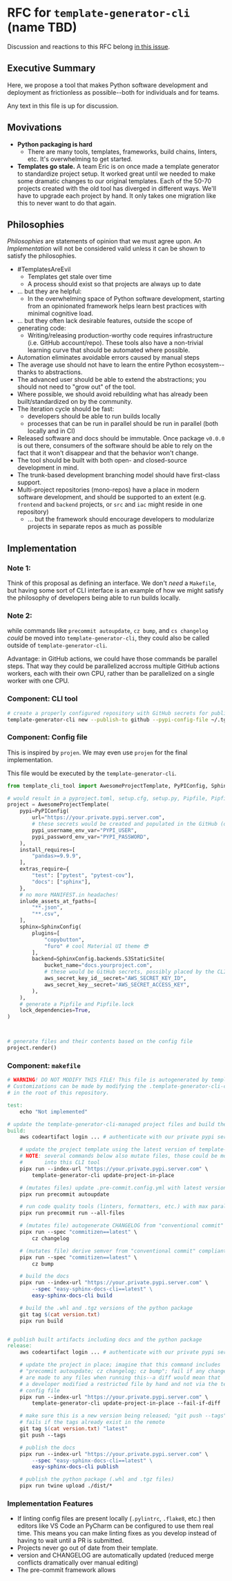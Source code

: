 # RFC for `template-generator-cli` (name TBD)

Discussion and reactions to this RFC belong [in this issue](https://github.com/phitoduck/project-generator-cli-poc/issues/1).

## Executive Summary

Here, we propose a tool that makes Python software development and deployment as frictionless as possible--both for individuals and for teams.

Any text in this file is up for discussion.

## Movivations

- **Python packaging is hard**
  - There are many tools, templates, frameworks, build chains, linters, etc. It's overwhelming to get started.
- **Templates go stale.** A team Eric is on once made a template generator to standardize project setup. It worked great until we needed to make
  some dramatic changes to our original templates. Each of the 50-70 projects created with the old tool has diverged
  in different ways. We'll have to upgrade each project by hand. It only takes one migration like this to never want to do that again.

## Philosophies

*Philosophies* are statements of opinion that we must agree upon. An *Implementation* will not be considered
valid unless it can be shown to satisfy the philosophies.

- #TemplatesAreEvil 
    - Templates get stale over time
    - A process should exist so that projects are always up to date
- ... but they are helpful:
    - In the overwhelming space of Python software development, starting from an opinionated framework helps learn best practices with minimal cognitive load.
- ... but they often lack desirable features, outside the scope of generating code:
    - Writing/releasing production-worthy code requires infrastructure (i.e. GitHub account/repo). These
    tools also have a non-trivial learning curve that should be automated where possible.
- Automation eliminates avoidable errors caused by manual steps
- The average use should not have to learn the entire Python ecosystem--thanks to abstractions.
- The advanced user should be able to extend the abstractions; you should not need to "grow out" of the tool.
- Where possible, we should avoid rebuilding what has already been built/standardized on by the community.
- The iteration cycle should be fast:
    - developers should be able to run builds locally
    - processes that can be run in parallel should be run in parallel (both locally and in CI)
- Released software and docs should be immutable. Once package `v0.0.0` is out there,
  consumers of the software should be able to rely on the fact that it won't disappear and that the behavior
  won't change.
- The tool should be built with both open- and closed-source development in mind.
- The trunk-based development branching model should have first-class support.
- Multi-project repositories (mono-repos) have a place in modern software development, and should be supported to an extent (e.g. `frontend` and `backend` projects, or `src` and `iac` might reside in one repository)
    - ... but the framework should encourage developers to modularize projects in separate repos as much as possible

## Implementation

### Note 1:

Think of this proposal as defining an interface. We don't *need* a `Makefile`, but having
some sort of CLI interface is an example of how we might satisfy the philosophy of 
developers being able to run builds locally.

### Note 2:

while commands like `precommit autoupdate`, `cz bump`, and `cs changelog` *could* be moved
into `template-generator-cli`, they could also be called outside of `template-generator-cli`. 

Advantage: in GitHub actions,
we could have those commands be parallel steps. That way they could be parallelized accross multiple
GitHub actions workers, each with their own CPU, rather than be parallelized on a single worker
with one CPU. 

### Component: CLI tool

```bash
# create a properly configured repository with GitHub secrets for publishing to PyPI
template-generator-cli new --publish-to github --pypi-config-file ~/.tg/credentials
```

### Component: Config file

This is inspired by `projen`. We may even use `projen` for the final implementation.

This file would be executed by the ``template-generator-cli``.

```python
from template_cli_tool import AwesomeProjectTemplate, PyPIConfig, SphinxConfig

# would result in a pyproject.toml, setup.cfg, setup.py, Pipfile, Pipfile.lock, makefile, .github/ folder, etc.
project = AwesomeProjectTemplate(
    pypi=PyPIConfig(
        url="https://your.private.pypi.server.com",
        # these secrets would be created and populated in the GitHub (or Bitbucket, etc.) repo
        pypi_username_env_var="PYPI_USER",
        pypi_password_env_var="PYPI_PASSWORD",
    ),
    install_requires=[
        "pandas>=9.9.9",
    ],
    extras_require={
        "test": ["pytest", "pytest-cov"],
        "docs": ["sphinx"],
    },
    # no more MANIFEST.in headaches!
    inlude_assets_at_fpaths=[
        "**.json",
        "**.csv",
    ],
    sphinx=SphinxConfig(
        plugins=[
            "copybutton",
            "furo" # cool Material UI theme 😎
        ],
        backend=SphinxConfig.backends.S3StaticSite(
            bucket_name="docs.yourproject.com",
            # these would be GitHub secrets, possibly placed by the CLI if you give it your aws credentials file
            aws_secret_key_id__secret="AWS_SECRET_KEY_ID",
            aws_secret_key__secret="AWS_SECRET_ACCESS_KEY",
        ),
    ),
    # generate a Pipfile and Pipfile.lock
    lock_dependencies=True,
)



# generate files and their contents based on the config file
project.render()
```

### Component: `makefile`

```makefile
# WARNING! DO NOT MODIFY THIS FILE! This file is autogenerated by template-generator-cli. 
# Customizations can be made by modifying the .template-generator-cli-config.py file 
# in the root of this repository.

test:
    echo "Not implemented"

# update the template-generator-cli-managed project files and build the project for distribution
build:
    aws codeartifact login ... # authenticate with our private pypi server

    # update the project template using the latest version of template-generator-cli
    # NOTE: several commands below also mutate files, those could be moved
    #       into this CLI tool
    pipx run --index-url "https://your.private.pypi.server.com" \
        template-generator-cli update-project-in-place

    # (mutates files) update .pre-commit.config.yml with latest versions of code quality tools
    pipx run precommit autoupdate

    # run code quality tools (linters, formatters, etc.) with max parallelism
    pipx run precommit run --all-files

    # (mutates file) autogenerate CHANGELOG from "conventional commit" compliant commit messages
    pipx run --spec "commitizen==latest" \
        cz changelog

    # (mutates file) derive semver from "conventional commit" compliant commit messages and bump version.txt 
    pipx run --spec "commitizen==latest" \
        cz bump

    # build the docs
    pipx run --index-url "https://your.private.pypi.server.com" \
        --spec "easy-sphinx-docs-cli==latest" \
        easy-sphinx-docs-cli build

    # build the .whl and .tgz versions of the python package
    git tag $(cat version.txt)
    pipx run build


# publish built artifacts including docs and the python package
release:
    aws codeartifact login ... # authenticate with our private pypi server

    # update the project in place; imagine that this command includes
    # "precommit autoupdate; cz changelog; cz bump"; fail if any changes
    # are made to any files when running this--a diff would mean that
    # a developer modified a restricted file by hand and not via the template-generator-cli
    # config file
    pipx run --index-url "https://your.private.pypi.server.com" \
        template-generator-cli update-project-in-place --fail-if-diff

    # make sure this is a new version being released; "git push --tags"
    # fails if the tags already exist in the remote
    git tag $(cat version.txt) "latest"
    git push --tags

    # publish the docs
    pipx run --index-url "https://your.private.pypi.server.com" \
        --spec "easy-sphinx-docs-cli==latest" \
        easy-sphinx-docs-cli publish

    # publish the python package (.whl and .tgz files)
    pipx run twine upload ./dist/*
```


### Implementation Features

- If linting config files are present locally (`.pylintrc`, `.flake8`, etc.) then
  editors like VS Code an PyCharm can be configured to use them real time. This
  means you can make linting fixes as you develop instead of having to wait until
  a PR is submitted.
- Projects never go out of date from their template.
- version and CHANGELOG are automatically updated (reduced merge conflicts dramatically over manual editing)
- The pre-commit framework allows 
